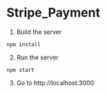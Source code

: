 # Stripe_Payment

1. Build the server

~~~
npm install
~~~

2. Run the server

~~~
npm start
~~~

3. Go to http://localhost:3000
